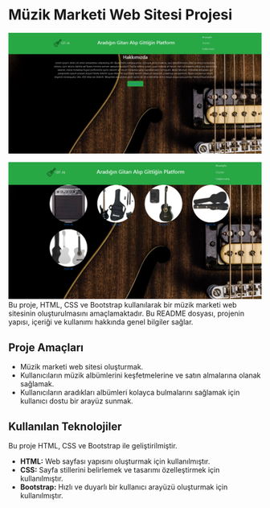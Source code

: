 # Müzik Marketi Web Sitesi Projesi

![alt text](img/mzk.PNG)


![alt text](img/mzk1.PNG)
Bu proje, HTML, CSS ve Bootstrap kullanılarak bir müzik marketi web sitesinin oluşturulmasını amaçlamaktadır. Bu README dosyası, projenin yapısı, içeriği ve kullanımı hakkında genel bilgiler sağlar.

## Proje Amaçları

- Müzik marketi web sitesi oluşturmak.
- Kullanıcıların müzik albümlerini keşfetmelerine ve satın almalarına olanak sağlamak.
- Kullanıcıların aradıkları albümleri kolayca bulmalarını sağlamak için kullanıcı dostu bir arayüz sunmak.

## Kullanılan Teknolojiler

Bu proje HTML, CSS ve Bootstrap ile geliştirilmiştir.

- **HTML:** Web sayfası yapısını oluşturmak için kullanılmıştır.
- **CSS:** Sayfa stillerini belirlemek ve tasarımı özelleştirmek için kullanılmıştır.
- **Bootstrap:** Hızlı ve duyarlı bir kullanıcı arayüzü oluşturmak için kullanılmıştır.